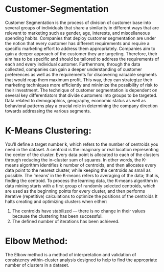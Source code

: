 # Customer-Segmentation

Customer Segmentation is the process of division of customer base into several groups of individuals that share a similarity in different ways that are relevant to marketing such as gender, age, interests, and miscellaneous spending habits. Companies that deploy customer segmentation are under the notion that every customer has different requirements and require a specific marketing effort to address them appropriately. Companies aim to gain a deeper approach of the customer they are targeting. Therefore, their aim has to be specific and should be tailored to address the requirements of each and every individual customer. Furthermore, through the data collected, companies can gain a deeper understanding of customer preferences as well as the requirements for discovering valuable segments that would reap them maximum profit. This way, they can strategize their marketing techniques more efficiently and minimize the possibility of risk to their investment. The technique of customer segmentation is dependent on several key differentiators that divide customers into groups to be targeted. Data related to demographics, geography, economic status as well as behavioral patterns play a crucial role in determining the company direction towards addressing the various segments.

# K-Means Clustering:

You’ll define a target number k, which refers to the number of centroids you need in the dataset. A centroid is the imaginary or real location representing the center of the cluster.
Every data point is allocated to each of the clusters through reducing the in-cluster sum of squares.
In other words, the K-means algorithm identifies k number of centroids, and then allocates every data point to the nearest cluster, while keeping the centroids as small as possible.
The ‘means’ in the K-means refers to averaging of the data; that is, finding the centroid.
To process the learning data, the K-means algorithm in data mining starts with a first group of randomly selected centroids, which are used as the beginning points for every cluster, and then performs iterative (repetitive) calculations to optimize the positions of the centroids 
It halts creating and optimizing clusters when either:
1) The centroids have stabilized — there is no change in their values because the clustering has been successful.
2) The defined number of iterations has been achieved.

# Elbow Method:

The Elbow method is a method of interpretation and validation of consistency within-cluster analysis designed to help to find the appropriate number of clusters in a dataset.
